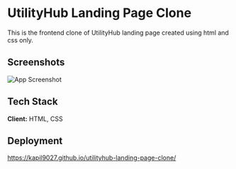 # UtilityHub Landing Page Clone

This is the frontend clone of UtilityHub landing page created using html and css only.




## Screenshots

![App Screenshot](https://user-images.githubusercontent.com/76560065/222664524-4f72af2b-26d7-4ffd-b4d9-74a70064e04c.gif)


## Tech Stack

**Client:** HTML, CSS



## Deployment
https://kapil9027.github.io/utilityhub-landing-page-clone/